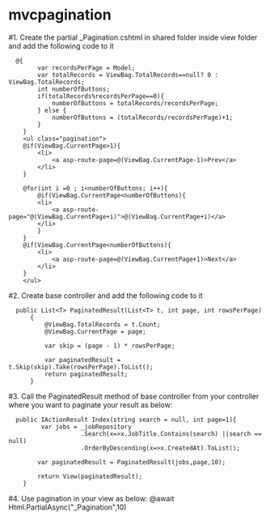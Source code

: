 # mvcpagination

#1. Create the partial _Pagination.cshtml in shared folder inside view folder and add the following code to it

      @{
            var recordsPerPage = Model;
            var totalRecords = ViewBag.TotalRecords==null? 0 : ViewBag.TotalRecords;
            int numberOfButtons;
            if(totalRecords%recordsPerPage==0){
                numberOfButtons = totalRecords/recordsPerPage;
            } else {
                numberOfButtons = (totalRecords/recordsPerPage)+1;
            }
        }
        <ul class="pagination">
        @if(ViewBag.CurrentPage>1){
            <li>
                <a asp-route-page=@(ViewBag.CurrentPage-1)>Prev</a>
            </li>
        }

        @for(int i =0 ; i<numberOfButtons; i++){
            @if(ViewBag.CurrentPage<numberOfButtons){
            <li>
                <a asp-route-page="@(ViewBag.CurrentPage+i)">@(ViewBag.CurrentPage+i)</a>
            </li>
            }
        }
        @if(ViewBag.CurrentPage<numberOfButtons){
            <li>
                <a asp-route-page=@(ViewBag.CurrentPage+1)>Next</a>
            </li>
        }
        </ul>
        
#2. Create base controller and add the following code to it

      public List<T> PaginatedResult(List<T> t, int page, int rowsPerPage)
          {
              @ViewBag.TotalRecords = t.Count;
              @ViewBag.CurrentPage = page;

              var skip = (page - 1) * rowsPerPage;

              var paginatedResult = t.Skip(skip).Take(rowsPerPage).ToList();
              return paginatedResult;
          }
    
    
  #3. Call the PaginatedResult method of base controller from your controller where you want to paginate your result as below:
      
      public IActionResult Index(string search = null, int page=1){
             var jobs = _jobRepository
                        .Search(x=>x.JobTitle.Contains(search) ||search == null)
                        .OrderByDescending(x=>x.CreatedAt).ToList();

            var paginatedResult = PaginatedResult(jobs,page,10);

            return View(paginatedResult);
        }
        
 #4. Use pagination in your view as below:
  @await Html.PartialAsync("_Pagination",10)
  
        
